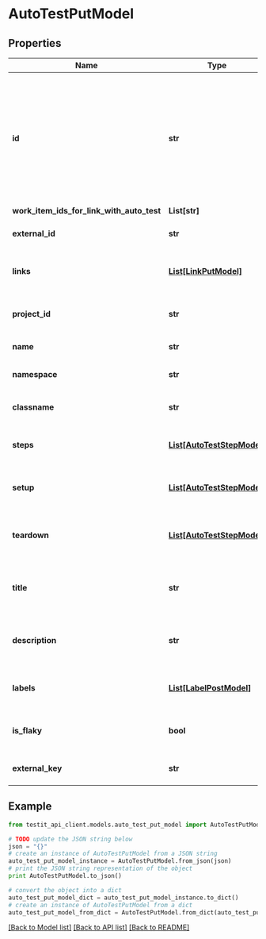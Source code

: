 # AutoTestPutModel


## Properties
Name | Type | Description | Notes
------------ | ------------- | ------------- | -------------
**id** | **str** | Used for search autotest. If value is null or equals Guid mask filled with zeros, search will be executed using ExternalId | [optional] 
**work_item_ids_for_link_with_auto_test** | **List[str]** |  | [optional] 
**external_id** | **str** | External ID of the autotest | 
**links** | [**List[LinkPutModel]**](LinkPutModel.md) | Collection of the autotest links | [optional] 
**project_id** | **str** | Unique ID of the autotest project | 
**name** | **str** | Name of the autotest | 
**namespace** | **str** | Name of the autotest namespace | [optional] 
**classname** | **str** | Name of the autotest class | [optional] 
**steps** | [**List[AutoTestStepModel]**](AutoTestStepModel.md) | Collection of the autotest steps | [optional] 
**setup** | [**List[AutoTestStepModel]**](AutoTestStepModel.md) | Collection of the autotest setup steps | [optional] 
**teardown** | [**List[AutoTestStepModel]**](AutoTestStepModel.md) | Collection of the autotest teardown steps | [optional] 
**title** | **str** | Name of the autotest in autotest&#39;s card | [optional] 
**description** | **str** | Description of the autotest in autotest&#39;s card | [optional] 
**labels** | [**List[LabelPostModel]**](LabelPostModel.md) | Collection of the autotest labels | [optional] 
**is_flaky** | **bool** | Indicates if the autotest is marked as flaky | [optional] 
**external_key** | **str** | External key of the autotest | [optional] 

## Example

```python
from testit_api_client.models.auto_test_put_model import AutoTestPutModel

# TODO update the JSON string below
json = "{}"
# create an instance of AutoTestPutModel from a JSON string
auto_test_put_model_instance = AutoTestPutModel.from_json(json)
# print the JSON string representation of the object
print AutoTestPutModel.to_json()

# convert the object into a dict
auto_test_put_model_dict = auto_test_put_model_instance.to_dict()
# create an instance of AutoTestPutModel from a dict
auto_test_put_model_from_dict = AutoTestPutModel.from_dict(auto_test_put_model_dict)
```
[[Back to Model list]](../README.md#documentation-for-models) [[Back to API list]](../README.md#documentation-for-api-endpoints) [[Back to README]](../README.md)


